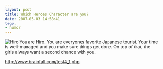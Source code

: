 ```yaml
---
layout: post
title: Which Heroes Character are you?
date: 2007-05-03 14:58:41
tags: 
- humor
---
```

<img src="http://www.brainfall.com/images/test4/Hiro.jpg" alt="Hiro" align="left" /> 
	
You are Hiro. You are everyones favorite Japanese tourist. Your time is well-managed and you make sure things get done. On top of that, the girls always want a second chance with you. 

<a href="http://www.brainfall.com/test4_1.php">http://www.brainfall.com/test4_1.php</a>
